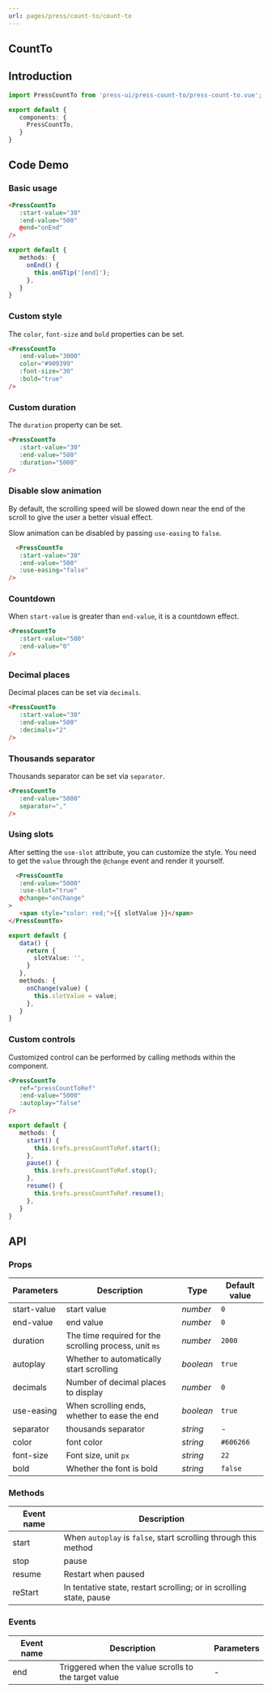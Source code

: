```yaml
---
url: pages/press/count-to/count-to
---
```


## CountTo 


## Introduction

```ts
import PressCountTo from 'press-ui/press-count-to/press-count-to.vue';

export default {
   components: {
     PressCountTo,
   }
}
```

## Code Demo

### Basic usage

```html
<PressCountTo
   :start-value="30"
   :end-value="500"
   @end="onEnd"
/>
```

```ts
export default {
   methods: {
     onEnd() {
       this.onGTip('[end]');
     },
   }
}
```

### Custom style

The `color`, `font-size` and `bold` properties can be set.

```html
<PressCountTo
   :end-value="3000"
   color="#909399"
   :font-size="30"
   :bold="true"
/>
```

### Custom duration

The `duration` property can be set.

```html
<PressCountTo
   :start-value="30"
   :end-value="500"
   :duration="5000"
/>
```

### Disable slow animation

By default, the scrolling speed will be slowed down near the end of the scroll to give the user a better visual effect.

Slow animation can be disabled by passing `use-easing` to `false`.


```html
  <PressCountTo
   :start-value="30"
   :end-value="500"
   :use-easing="false"
/>
```

### Countdown

When `start-value` is greater than `end-value`, it is a countdown effect.

```html
<PressCountTo
   :start-value="500"
   :end-value="0"
/>
```

### Decimal places

Decimal places can be set via `decimals`.

```html
<PressCountTo
   :start-value="30"
   :end-value="500"
   :decimals="2"
/>
```

### Thousands separator

Thousands separator can be set via `separator`.

```html
<PressCountTo
   :end-value="5000"
   separator=","
/>
```

### Using slots

After setting the `use-slot` attribute, you can customize the style. You need to get the `value` through the `@change` event and render it yourself.

```html
  <PressCountTo
   :end-value="5000"
   :use-slot="true"
   @change="onChange"
>
   <span style="color: red;">{{ slotValue }}</span>
</PressCountTo>
```

```ts
export default {
   data() {
     return {
       slotValue: '',
     }
   },
   methods: {
     onChange(value) {
       this.slotValue = value;
     },
   }
}
```

### Custom controls

Customized control can be performed by calling methods within the component.

```html
<PressCountTo
   ref="pressCountToRef"
   :end-value="5000"
   :autoplay="false"
/>
```

```ts
export default {
   methods: {
     start() {
       this.$refs.pressCountToRef.start();
     },
     pause() {
       this.$refs.pressCountToRef.stop();
     },
     resume() {
       this.$refs.pressCountToRef.resume();
     },
   }
}
```


## API

### Props

| Parameters  | Description                                            | Type      | Default value |
| ----------- | ------------------------------------------------------ | --------- | ------------- |
| start-value | start value                                            | _number_  | `0`           |
| end-value   | end value                                              | _number_  | `0`           |
| duration    | The time required for the scrolling process, unit `ms` | _number_  | `2000`        |
| autoplay    | Whether to automatically start scrolling               | _boolean_ | `true`        |
| decimals    | Number of decimal places to display                    | _number_  | `0`           |
| use-easing  | When scrolling ends, whether to ease the end           | _boolean_ | `true`        |
| separator   | thousands separator                                    | _string_  | -             |
| color       | font color                                             | _string_  | `#606266`     |
| font-size   | Font size, unit `px`                                   | _string_  | `22`          |
| bold        | Whether the font is bold                               | _string_  | `false`       |


### Methods

| Event name | Description                                                         |
| ---------- | ------------------------------------------------------------------- |
| start      | When `autoplay` is `false`, start scrolling through this method     |
| stop       | pause                                                               |
| resume     | Restart when paused                                                 |
| reStart    | In tentative state, restart scrolling; or in scrolling state, pause |



### Events

| Event name | Description                                          | Parameters |
| ---------- | ---------------------------------------------------- | ---------- |
| end        | Triggered when the value scrolls to the target value | -          |
